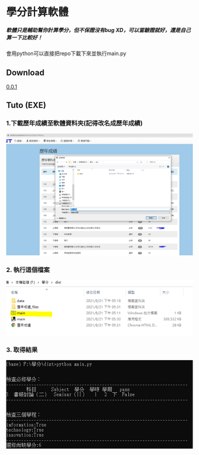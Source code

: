 # 學分計算軟體

##### 軟體只是輔助幫你計算學分，但不保證沒有bug XD，可以當驗證就好，還是自己算一下比較好！
會用python可以直接把repo下載下來並執行main.py

## Download

[0.0.1](https://github.com/img21326/NCUT_SCORE/releases/download/0.0.1/dist.rar)

## Tuto (EXE)
### 1.下載歷年成績至軟體資料夾(記得改名成歷年成績)

![Alt text](https://github.com/img21326/NCUT_SCORE/blob/main/screenshot/1.PNG?raw=true)

### 2. 執行這個檔案

![Alt text](https://github.com/img21326/NCUT_SCORE/blob/main/screenshot/2.PNG?raw=true)

### 3. 取得結果

![Alt text](https://github.com/img21326/NCUT_SCORE/blob/main/screenshot/3.PNG?raw=true)

